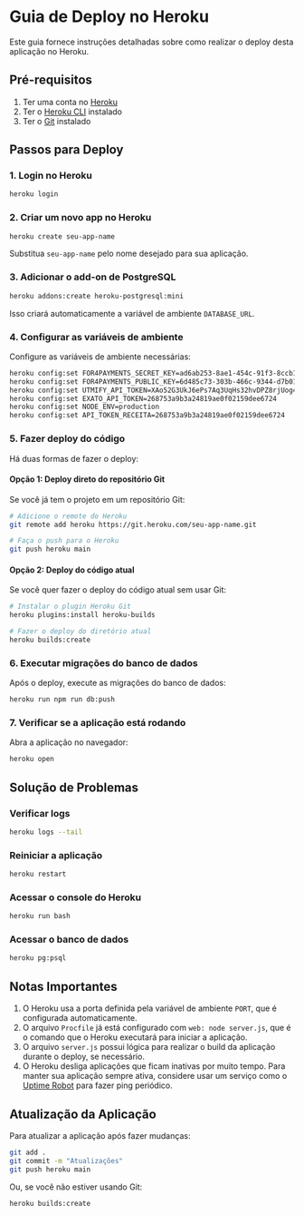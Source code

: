 # Guia de Deploy no Heroku

Este guia fornece instruções detalhadas sobre como realizar o deploy desta aplicação no Heroku.

## Pré-requisitos

1. Ter uma conta no [Heroku](https://heroku.com/)
2. Ter o [Heroku CLI](https://devcenter.heroku.com/articles/heroku-cli) instalado
3. Ter o [Git](https://git-scm.com/) instalado

## Passos para Deploy

### 1. Login no Heroku

```bash
heroku login
```

### 2. Criar um novo app no Heroku

```bash
heroku create seu-app-name
```

Substitua `seu-app-name` pelo nome desejado para sua aplicação.

### 3. Adicionar o add-on de PostgreSQL

```bash
heroku addons:create heroku-postgresql:mini
```

Isso criará automaticamente a variável de ambiente `DATABASE_URL`.

### 4. Configurar as variáveis de ambiente

Configure as variáveis de ambiente necessárias:

```bash
heroku config:set FOR4PAYMENTS_SECRET_KEY=ad6ab253-8ae1-454c-91f3-8ccb18933065
heroku config:set FOR4PAYMENTS_PUBLIC_KEY=6d485c73-303b-466c-9344-d7b017dd1ecc
heroku config:set UTMIFY_API_TOKEN=XAo52G3UkJ6ePs7Aq3UqHs32hvDPZ8rjUog4
heroku config:set EXATO_API_TOKEN=268753a9b3a24819ae0f02159dee6724
heroku config:set NODE_ENV=production
heroku config:set API_TOKEN_RECEITA=268753a9b3a24819ae0f02159dee6724
```

### 5. Fazer deploy do código

Há duas formas de fazer o deploy:

#### Opção 1: Deploy direto do repositório Git

Se você já tem o projeto em um repositório Git:

```bash
# Adicione o remote do Heroku
git remote add heroku https://git.heroku.com/seu-app-name.git

# Faça o push para o Heroku
git push heroku main
```

#### Opção 2: Deploy do código atual

Se você quer fazer o deploy do código atual sem usar Git:

```bash
# Instalar o plugin Heroku Git
heroku plugins:install heroku-builds

# Fazer o deploy do diretório atual
heroku builds:create
```

### 6. Executar migrações do banco de dados

Após o deploy, execute as migrações do banco de dados:

```bash
heroku run npm run db:push
```

### 7. Verificar se a aplicação está rodando

Abra a aplicação no navegador:

```bash
heroku open
```

## Solução de Problemas

### Verificar logs

```bash
heroku logs --tail
```

### Reiniciar a aplicação

```bash
heroku restart
```

### Acessar o console do Heroku

```bash
heroku run bash
```

### Acessar o banco de dados

```bash
heroku pg:psql
```

## Notas Importantes

1. O Heroku usa a porta definida pela variável de ambiente `PORT`, que é configurada automaticamente.
2. O arquivo `Procfile` já está configurado com `web: node server.js`, que é o comando que o Heroku executará para iniciar a aplicação.
3. O arquivo `server.js` possui lógica para realizar o build da aplicação durante o deploy, se necessário.
4. O Heroku desliga aplicações que ficam inativas por muito tempo. Para manter sua aplicação sempre ativa, considere usar um serviço como o [Uptime Robot](https://uptimerobot.com/) para fazer ping periódico.

## Atualização da Aplicação

Para atualizar a aplicação após fazer mudanças:

```bash
git add .
git commit -m "Atualizações"
git push heroku main
```

Ou, se você não estiver usando Git:

```bash
heroku builds:create
```